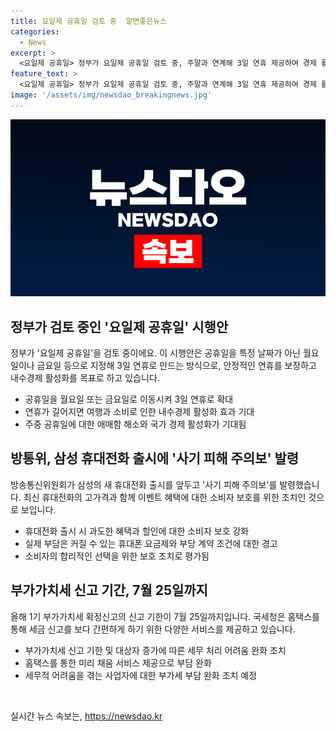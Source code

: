```yaml
---
title: 요일제 공휴일 검토 중  알면좋은뉴스
categories:
  - News
excerpt: >
  <요일제 공휴일> 정부가 요일제 공휴일 검토 중, 주말과 연계해 3일 연휴 제공하여 경제 활성화 기대 <사기 피해 주의보> 삼성 휴대전화 출시 사기 피해 주의보 발령, 할인 및 사은품 조심 요망 <부가가치세 납부> 7월 25일까지 신고, 국세청 미리 채움 서비스 제공, 어려움 겪는 사업자 납부 기한 연장 예정
feature_text: >
  <요일제 공휴일> 정부가 요일제 공휴일 검토 중, 주말과 연계해 3일 연휴 제공하여 경제 활성화 기대 <사기 피해 주의보> 삼성 휴대전화 출시 사기 피해 주의보 발령, 할인 및 사은품 조심 요망 <부가가치세 납부> 7월 25일까지 신고, 국세청 미리 채움 서비스 제공, 어려움 겪는 사업자 납부 기한 연장 예정
image: '/assets/img/newsdao_breakingnews.jpg'
---
```


<p><img src="/assets/img/newsdao_breakingnews.jpg" alt="ontimetimes 속보" /></p>

<h2 data-ke-size="size26">정부가 검토 중인 '요일제 공휴일' 시행안</h2>

<p data-ke-size="size16">정부가 '요일제 공휴일'을 검토 중이에요. 이 시행안은 공휴일을 특정 날짜가 아닌 월요일이나 금요일 등으로 지정해 3일 연휴로 만드는 방식으로, 안정적인 연휴를 보장하고 내수경제 활성화를 목표로 하고 있습니다.</p>

<ul>
<li>공휴일을 월요일 또는 금요일로 이동시켜 3일 연휴로 확대</li>
<li>연휴가 길어지면 여행과 소비로 인한 내수경제 활성화 효과 기대</li>
<li>주중 공휴일에 대한 애매함 해소와 국가 경제 활성화가 기대됨</li>
</ul>

<h2 data-ke-size="size26">방통위, 삼성 휴대전화 출시에 '사기 피해 주의보' 발령</h2>

<p data-ke-size="size16">방송통신위원회가 삼성의 새 휴대전화 출시를 앞두고 '사기 피해 주의보'를 발령했습니다. 최신 휴대전화의 고가격과 함께 이벤트 혜택에 대한 소비자 보호를 위한 조치인 것으로 보입니다.</p>

<ul>
<li>휴대전화 출시 시 과도한 혜택과 할인에 대한 소비자 보호 강화</li>
<li>실제 부담은 커질 수 있는 휴대폰 요금제와 부당 계약 조건에 대한 경고</li>
<li>소비자의 합리적인 선택을 위한 보호 조치로 평가됨</li>
</ul>

<h2 data-ke-size="size26">부가가치세 신고 기간, 7월 25일까지</h2>

<p data-ke-size="size16">올해 1기 부가가치세 확정신고의 신고 기한이 7월 25일까지입니다. 국세청은 홈택스를 통해 세금 신고를 보다 간편하게 하기 위한 다양한 서비스를 제공하고 있습니다.</p>

<ul>
<li>부가가치세 신고 기한 및 대상자 증가에 따른 세무 처리 어려움 완화 조치</li>
<li>홈택스를 통한 미리 채움 서비스 제공으로 부담 완화</li>
<li>세무적 어려움을 겪는 사업자에 대한 부가세 부담 완화 조치 예정</li>
</ul>

<p data-ke-size="size16">&nbsp;</p>
실시간 뉴스 속보는, <a href="https://newsdao.kr" rel="dofollow">https://newsdao.kr</a>


